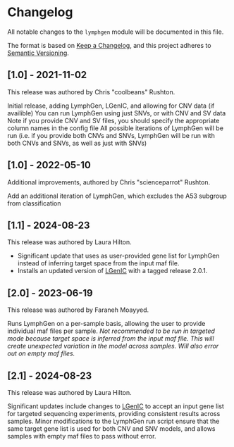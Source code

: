 # Changelog

All notable changes to the `lymphgen` module will be documented in this file.

The format is based on [Keep a Changelog](https://keepachangelog.com/en/1.0.0/),
and this project adheres to [Semantic Versioning](https://semver.org/spec/v2.0.0.html).

## [1.0] - 2021-11-02

This release was authored by Chris "coolbeans" Rushton.

Initial release, adding LymphGen, LGenIC, and allowing for CNV data (if availible)
You can run LymphGen using just SNVs, or with CNV and SV data
Note if you provide CNV and SV files, you should specify the appropriate column names in the config file
All possible iterations of LymphGen will be run (i.e. if you provide both CNVs and SNVs, LymphGen will be run
with both CNVs and SNVs, as well as just with SNVs)

## [1.0] - 2022-05-10

Additional improvements, authored by Chris "scienceparrot" Rushton.

Add an additional iteration of LymphGen, which excludes the A53 subgroup from classification


## [1.1] - 2024-08-23

This release was authored by Laura Hilton. 

- Significant update that uses as user-provided gene list for LymphGen instead of inferring target space from the input maf file. 
- Installs an updated version of [LGenIC](https://github.com/LCR-BCCRC/LGenIC/releases/tag/2.0.1) with a tagged release 2.0.1. 

## [2.0] - 2023-06-19

This release was authored by Faraneh Moayyed.

Runs LymphGen on a per-sample basis, allowing the user to provide individual maf files per sample. 
*Not recommended to be run in targeted mode because target space is inferred from the input maf file. This will create unexpected variation in the model across samples. Will also error out on empty maf files.*

## [2.1] - 2024-08-23

This release was authored by Laura Hilton. 

Significant updates include changes to [LGenIC](https://github.com/LCR-BCCRC/LGenIC/releases/tag/2.0.1) to accept an input gene list for targeted sequencing experiments, providing consistent results across samples. Minor modifications to the LymphGen run script ensure that the same target gene list is used for both CNV and SNV models, and allows samples with empty maf files to pass without error. 